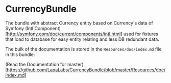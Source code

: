 # CurrencyBundle

The bundle with abstract Currency entity based on Currency's data of Symfony
(Intl Component)[http://symfony.com/doc/current/components/intl.html]
used for fixtures that load to database for easy entity relating and less DB redundant data.

The bulk of the documentation is stored in the `Resources/doc/index.md` file in this bundle:

(Read the Documentation for master)[https://github.com/LapaLabs/CurrencyBundle/blob/master/Resources/doc/index.md]
